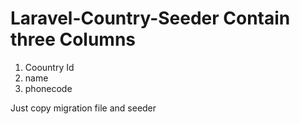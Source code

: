 # Laravel-Country-Seeder Contain three Columns
1) Coountry Id
2) name
3) phonecode



Just copy migration file and seeder
